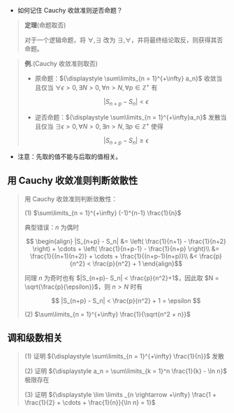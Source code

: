 

- 如何记住 Cauchy 收敛准则逆否命题？

> **定理**(命题取否)
>
> 对于一个逻辑命题，将 $\forall, \exists$ 改为 $\exists, \forall$，并将最终结论取反，则获得其否命题。

> **例.**(Cauchy 收敛准则取否)
>
> - 原命题：${\displaystyle \sum\limits_{n = 1}^{+\infty} a_n}$ 收敛当且仅当 $\forall \epsilon > 0, \exists N > 0, \forall n > N, \forall p \in \mathbb{Z}^+$ 有
>
> $$ |S_{n+p} - S_n| < \epsilon$$
>
> - 逆否命题：${\displaystyle \sum\limits_{n = 1}^{+\infty}a_n}$ 发散当且仅当 $\exists \epsilon > 0, \forall N > 0, \exists n > N, \exists p \in \mathbb{Z}^+$ 使得
>
> $$ |S_{n+p} - S_n| \geq \epsilon$$

- 注意：先取的值不能与后取的值相关。

## 用 Cauchy 收敛准则判断敛散性

> 用 Cauchy 收敛准则判断敛散性：
>
> (1) $\sum\limits_{n = 1}^{+\infty} (-1)^{n-1} \frac{1}{n}$
>
> 典型错误：$n$ 为偶时
>
> $$
\begin{align}
|S_{n+p} - S_n| &= \left( \frac{1}{n+1} - \frac{1}{n+2} \right) + \cdots + \left( \frac{1}{n+p-1} - \frac{1}{n+p} \right)\\
&= \frac{1}{(n+1)(n+2)} + \cdots + \frac{1}{(n+p-1)(n+p)}\\
&< \frac{p}{n^2} < \frac{p}{n^2} + 1
\end{align}$$
>
> 同理 $n$ 为奇时也有 $|S_{n+p}- S_n| < \frac{p}{n^2}+1$，因此取 $N = \sqrt{\frac{p}{\epsilon}}$，则 $n > N$ 时有
>
> $$ |S_{n+p} - S_n| < \frac{p}{n^2} + 1 = \epsilon $$
>
> (2) $\sum\limits_{n = 1}^{+\infty} \frac{1}{\sqrt{n^2 + n}}$

## 调和级数相关

> (1) 证明 ${\displaystyle \sum\limits_{n = 1}^{+\infty} \frac{1}{n}}$ 发散
>
> (2) 证明 ${\displaystyle a_n = \sum\limits_{k = 1}^n \frac{1}{k} - \ln n}$ 极限存在
>
> (3) 证明 ${\displaystyle \lim \limits _{n \rightarrow +\infty} \frac{1 + \frac{1}{2} + \cdots + \frac{1}{n}}{\ln n} = 1}$


